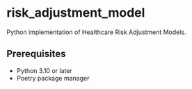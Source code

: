 # risk_adjustment_model
Python implementation of Healthcare Risk Adjustment Models.

## Prerequisites
- Python 3.10 or later
- Poetry package manager
